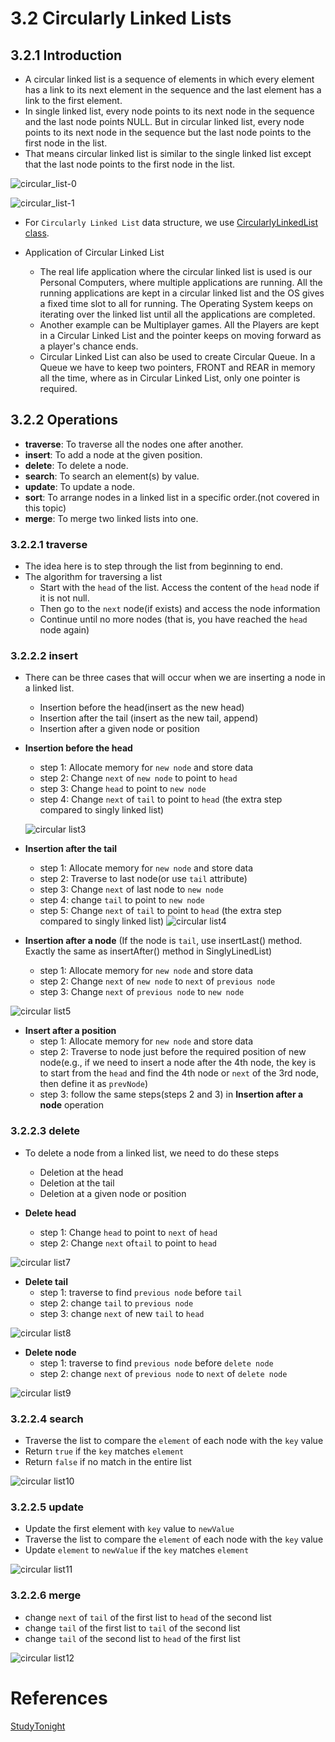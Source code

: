 # 3.2 Circularly Linked Lists
## 3.2.1 Introduction
+ A circular linked list is a sequence of elements in which every element has a link to its next element in the sequence and the last element has a link to the first element.
+ In single linked list, every node points to its next node in the sequence and the last node points NULL. But in circular linked list, every node points to its next node in the sequence but the last node points to the first node in the list.
+ That means circular linked list is similar to the single linked list except that the last node points to the first node in the list.

![circular_list-0](../Resources/circular_list-0.png)

![circular_list-1](../Resources/circular_list-1.png)

+ For `Circularly Linked List` data structure, we use [CircularlyLinkedList class](https://replit.com/@ZhangNing1/CSCI241NingZhang#CSCI241/CircularlyLinkedList.java).

+ Application of Circular Linked List
  - The real life application where the circular linked list is used is our Personal Computers, where multiple applications are running. All the running applications are kept in a circular linked list and the OS gives a fixed time slot to all for running. The Operating System keeps on iterating over the linked list until all the applications are completed.
  - Another example can be Multiplayer games. All the Players are kept in a Circular Linked List and the pointer keeps on moving forward as a player's chance ends.
  - Circular Linked List can also be used to create Circular Queue. In a Queue we have to keep two pointers, FRONT and REAR in memory all the time, where as in Circular Linked List, only one pointer is required.

## 3.2.2 Operations
+ **traverse**: To traverse all the nodes one after another.
+ **insert**: To add a node at the given position.
+ **delete**: To delete a node.
+ **search**: To search an element(s) by value.
+ **update**: To update a node.
+ **sort**: To arrange nodes in a linked list in a specific order.(not covered in this topic)
+ **merge**: To merge two linked lists into one.

### 3.2.2.1 traverse
+ The idea here is to step through the list from beginning to end.
+ The algorithm for traversing a list
  - Start with the `head` of the list. Access the content of the `head` node if it is not null.
  - Then go to the `next` node(if exists) and access the node information
  - Continue until no more nodes (that is, you have reached the `head` node again)
### 3.2.2.2 insert
+ There can be three cases that will occur when we are inserting a node in a linked list.
  - Insertion before the head(insert as the new head)
  - Insertion after the tail (insert as the new tail, append)
  - Insertion after a given node or position
+ **Insertion before the head**
  - step 1: Allocate memory for `new node` and store data
  - step 2: Change `next` of `new node` to point to `head`
  - step 3: Change `head` to point to `new node`
  - step 4: Change `next` of `tail` to point to `head` (the extra step compared to singly linked list)

  ![circular list3](../Resources/circular_list-3.png)
  
+ **Insertion after the tail**
  - step 1: Allocate memory for `new node` and store data
  - step 2: Traverse to last node(or use `tail` attribute)
  - step 3: Change `next` of last node to `new node`
  - step 4: change `tail` to point to `new node`
  - step 5: Change `next` of `tail` to point to `head` (the extra step compared to singly linked list)
![circular list4](../Resources/circular_list-4.png)

+ **Insertion after a node** (If the node is `tail`, use insertLast() method. Exactly the same as insertAfter() method in SinglyLinedList)
  - step 1: Allocate memory for `new node` and store data
  - step 2: Change `next` of `new node` to `next` of `previous node`
  - step 3: Change `next` of `previous node` to `new node`

![circular list5](../Resources/circular_list-5.png)

+ **Insert after a position**
  - step 1: Allocate memory for `new node` and store data
  - step 2: Traverse to node just before the required position of new node(e.g., if we need to insert a node after the 4th node, the key is to start from the `head` and find the 4th node or `next` of the 3rd node, then define it as `prevNode`)
  - step 3: follow the same steps(steps 2 and 3) in **Insertion after a node** operation

### 3.2.2.3 delete
+ To delete a node from a linked list, we need to do these steps
  - Deletion at the head
  - Deletion at the tail
  - Deletion at a given node or position

+ **Delete head**
  - step 1: Change `head` to point to `next` of `head`
  - step 2: Change `next` of`tail` to point to `head`

![circular list7](../Resources/circular_list-7.png)

+ **Delete tail**
  - step 1: traverse to find `previous node` before `tail`
  - step 2: change `tail` to `previous node`
  - step 3: change `next` of new `tail` to `head`

![circular list8](../Resources/circular_list-8.png)

+ **Delete node**
  - step 1: traverse to find `previous node` before `delete node`
  - step 2: change `next` of `previous node` to `next` of `delete node`

![circular list9](../Resources/circular_list-9.png)

### 3.2.2.4 search
+ Traverse the list to compare the `element` of each node with the `key` value
+ Return `true` if the `key` matches `element`
+ Return `false` if no match in the entire list

![circular list10](../Resources/circular_list-10.png)

### 3.2.2.5 update

+ Update the first element with `key` value to `newValue`
+ Traverse the list to compare the `element` of each node with the `key` value
+ Update `element` to `newValue` if the `key` matches `element`

![circular list11](../Resources/circular_list-11.png)

### 3.2.2.6 merge
+ change `next` of `tail` of the first list to `head` of the second list
+ change `tail` of the first list  to `tail` of the second list
+ change `tail` of the second list  to `head` of the first list



![circular list12](../Resources/circular_list-12.png)

# References
[StudyTonight](https://www.studytonight.com/data-structures/circular-linked-list)
